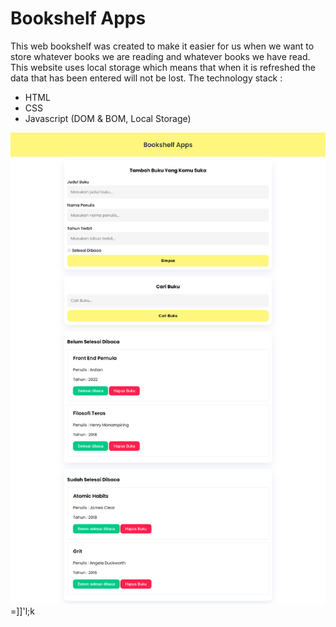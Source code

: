 # Bookshelf Apps
This web bookshelf was created to make it easier for us when we want to store whatever books we are reading and whatever books we have read. This website uses local storage which means that when it is refreshed the data that has been entered will not be lost.
The technology stack :
- HTML
- CSS
- Javascript (DOM & BOM, Local Storage)

<img src="https://github.com/aditiaprabowo3/Bookshelf-Apps/blob/main/image/img.png" alt="Gambr">
=]]'l;k
